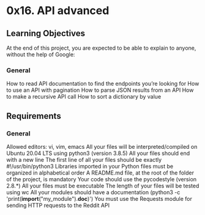# 0x16. API advanced

## Learning Objectives
At the end of this project, you are expected to be able to explain to anyone, without the help of Google:

### General
How to read API documentation to find the endpoints you’re looking for
How to use an API with pagination
How to parse JSON results from an API
How to make a recursive API call
How to sort a dictionary by value
## Requirements
### General
Allowed editors: vi, vim, emacs
All your files will be interpreted/compiled on Ubuntu 20.04 LTS using python3 (version 3.8.5)
All your files should end with a new line
The first line of all your files should be exactly #!/usr/bin/python3
Libraries imported in your Python files must be organized in alphabetical order
A README.md file, at the root of the folder of the project, is mandatory
Your code should use the pycodestyle (version 2.8.*)
All your files must be executable
The length of your files will be tested using wc
All your modules should have a documentation (python3 -c 'print(__import__("my_module").__doc__)')
You must use the Requests module for sending HTTP requests to the Reddit API
